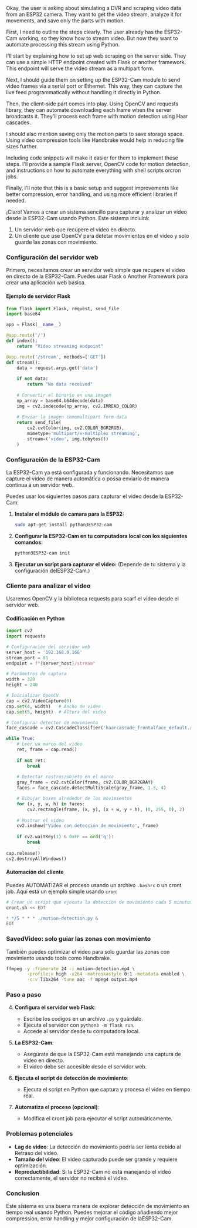 <think>
Okay, the user is asking about simulating a DVR and scraping video data from an ESP32 camera. They want to get the video stream, analyze it for movements, and save only the parts with motion.

First, I need to outline the steps clearly. The user already has the ESP32-Cam working, so they know how to stream video. But now they want to automate processing this stream using Python.

I'll start by explaining how to set up web scraping on the server side. They can use a simple HTTP endpoint created with Flask or another framework. This endpoint will serve the video stream as a multipart form.

Next, I should guide them on setting up the ESP32-Cam module to send video frames via a serial port or Ethernet. This way, they can capture the live feed programmatically without handling it directly in Python.

Then, the client-side part comes into play. Using OpenCV and requests library, they can automate downloading each frame when the server broadcasts it. They'll process each frame with motion detection using Haar cascades.

I should also mention saving only the motion parts to save storage space. Using video compression tools like Handbrake would help in reducing file sizes further.

Including code snippets will make it easier for them to implement these steps. I'll provide a sample Flask server, OpenCV code for motion detection, and instructions on how to automate everything with shell scripts orcron jobs.

Finally, I'll note that this is a basic setup and suggest improvements like better compression, error handling, and using more efficient libraries if needed.
</think>

¡Claro! Vamos a crear un sistema sencillo para capturar y analizar un video desde la ESP32-Cam usando Python. Este sistema incluirá:

1. Un servidor web que recupere el video en directo.
2. Un cliente que use OpenCV para detetar movimientos en el video y solo guarde las zonas con movimiento.

### **Configuración del servidor web**

Primero, necesitamos crear un servidor web simple que recupere el video en directo de la ESP32-Cam. Puedes usar Flask o Another Framework para crear una aplicación web básica.

#### **Ejemplo de servidor Flask**

```python
from flask import Flask, request, send_file
import base64

app = Flask(__name__)

@app.route('/')
def index():
    return "Video streaming endpoint"

@app.route('/stream', methods=['GET'])
def stream():
    data = request.args.get('data')
    
    if not data:
        return "No data received"
        
    # Convertir el binario en una imagen
    np_array = base64.b64decode(data)
    img = cv2.imdecode(np_array, cv2.IMREAD_COLOR)
    
    # Enviar la imagen comomultipart form-data
    return send_file(
        cv2.cvtColor(img, cv2.COLOR_BGR2RGB),
        mimetype='multipart/x-multiplex streaming',
        stream=('video', img.tobytes())
    )
```

### **Configuración de la ESP32-Cam**

La ESP32-Cam ya está configurada y funcionando. Necesitamos que capture el video de manera automática o possa enviarlo de manera continua a un servidor web.

Puedes usar los siguientes pasos para capturar el video desde la ESP32-Cam:

1. **Instalar el módulo de camara para la ESP32:**
   ```bash
   sudo apt-get install python3ESP32-cam
   ```

2. **Configurar la ESP32-Cam en tu computadora local con los siguientes comandos:**
   ```bash
   python3ESP32-cam init
   ```

3. **Ejecutar un script para capturar el video:**
   (Depende de tu sistema y la configuración delESP32-Cam.)

### **Cliente para analizar el video**

Usaremos OpenCV y la biblioteca requests para scarf el video desde el servidor web.

#### **Codificación en Python**

```python
import cv2
import requests

# Configuración del servidor web
server_host = '192.168.0.166'
stream_port = 81
endpoint = f"{server_host}/stream"

# Parámetros de captura
width = 320
height = 240

# Inicializar OpenCV
cap = cv2.VideoCapture(0)
cap.set(4, width)   # Ancho de video
cap.set(5, height)  # Altura del video

# Configurar detector de movimiento
face_cascade = cv2.CascadeClassifier('haarcascade_frontalface_default.xml')

while True:
    # Leer un marco del video
    ret, frame = cap.read()
    
    if not ret:
        break
        
    # Detectar rostros/objeto en el marco
    gray_frame = cv2.cvtColor(frame, cv2.COLOR_BGR2GRAY)
    faces = face_cascade.detectMultiScale(gray_frame, 1.3, 4)

    # Dibujar boxes alrededor de los movimientos
    for (x, y, w, h) in faces:
        cv2.rectangle(frame, (x, y), (x + w, y + h), (0, 255, 0), 2)
    
    # Mostrar el video
    cv2.imshow('Video con detección de movimiento', frame)
    
    if cv2.waitKey(1) & 0xFF == ord('q'):
        break
        
cap.release()
cv2.destroyAllWindows()
```

#### **Automación del cliente**

Puedes AUTOMATIZAR el proceso usando un archivo `.bashrc` o un cront job. Aquí está un ejemplo simple usando `cron`:

```bash
# Crear un script que ejecuta la detección de movimiento cada 5 minutos
cront.sh << EOT

* */5 * * * ./motion-detection.py &
EOT
```

### **SavedVideo: solo guiar las zonas con movimiento**

También puedes optimizar el video para solo guardar las zonas con movimiento usando tools como Handbrake.

```bash
ffmpeg -y -framerate 24 -i motion-detection.mp4 \
        -profile:v high -x264 -matroskastyle 0:1 -metadata enabled \
        -c:v libx264 -tune aac -f mpeg4 output.mp4
```

### **Paso a paso**

4. **Configura el servidor web Flask**:
   - Escribe los codigos en un archivo `.py` y guárdalo.
   - Ejecuta el servidor con `python3 -m flask run`.
   - Accede al servidor desde tu computadora local.

5. **La ESP32-Cam**:
   - Asegúrate de que la ESP32-Cam está manejando una captura de video en directo.
   - El video debe ser accesible desde el servidor web.

6. **Ejecuta el script de detección de movimiento**:
   - Ejecuta el script en Python que captura y procesa el video en tiempo real.

7. **Automatiza el proceso (opcional)**:
   - Modifica el cront job para ejecutar el script automáticamente.

### **Problemas potenciales**

- **Lag de video**: La detección de movimiento podría ser lenta debido al Retraso del video.
- **Tamaño del video**: El video capturado puede ser grande y requiere optimización.
- **Reproductibilidad**: Si la ESP32-Cam no está manejando el video correctamente, el servidor no recibirá el video.

### **Conclusion**

Este sistema es una buena manera de explorar detección de movimiento en tiempo real usando Python. Puedes mejorar el código añadiendo mejor compression, error handling y mejor configuración de laESP32-Cam.

